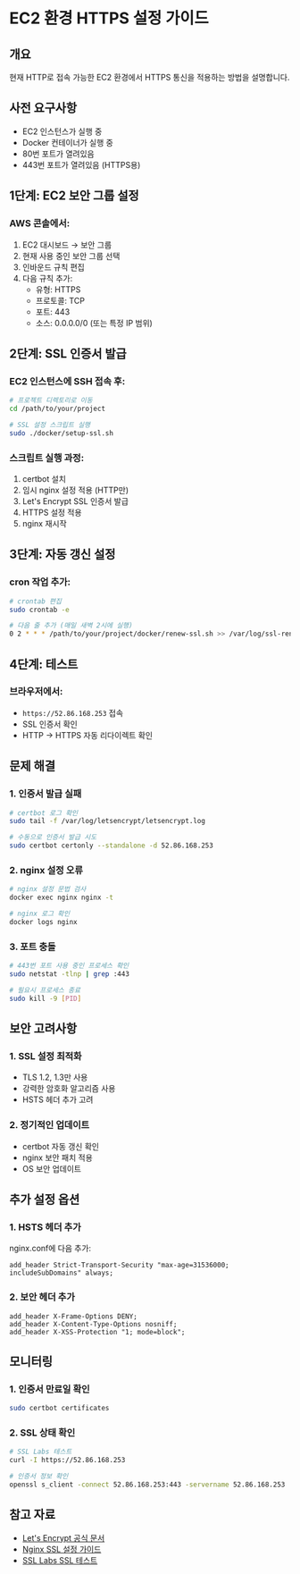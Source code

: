 # EC2 환경 HTTPS 설정 가이드

## 개요
현재 HTTP로 접속 가능한 EC2 환경에서 HTTPS 통신을 적용하는 방법을 설명합니다.

## 사전 요구사항
- EC2 인스턴스가 실행 중
- Docker 컨테이너가 실행 중
- 80번 포트가 열려있음
- 443번 포트가 열려있음 (HTTPS용)

## 1단계: EC2 보안 그룹 설정

### AWS 콘솔에서:
1. EC2 대시보드 → 보안 그룹
2. 현재 사용 중인 보안 그룹 선택
3. 인바운드 규칙 편집
4. 다음 규칙 추가:
   - 유형: HTTPS
   - 프로토콜: TCP
   - 포트: 443
   - 소스: 0.0.0.0/0 (또는 특정 IP 범위)

## 2단계: SSL 인증서 발급

### EC2 인스턴스에 SSH 접속 후:

```bash
# 프로젝트 디렉토리로 이동
cd /path/to/your/project

# SSL 설정 스크립트 실행
sudo ./docker/setup-ssl.sh
```

### 스크립트 실행 과정:
1. certbot 설치
2. 임시 nginx 설정 적용 (HTTP만)
3. Let's Encrypt SSL 인증서 발급
4. HTTPS 설정 적용
5. nginx 재시작

## 3단계: 자동 갱신 설정

### cron 작업 추가:
```bash
# crontab 편집
sudo crontab -e

# 다음 줄 추가 (매일 새벽 2시에 실행)
0 2 * * * /path/to/your/project/docker/renew-ssl.sh >> /var/log/ssl-renewal.log 2>&1
```

## 4단계: 테스트

### 브라우저에서:
- `https://52.86.168.253` 접속
- SSL 인증서 확인
- HTTP → HTTPS 자동 리다이렉트 확인

## 문제 해결

### 1. 인증서 발급 실패
```bash
# certbot 로그 확인
sudo tail -f /var/log/letsencrypt/letsencrypt.log

# 수동으로 인증서 발급 시도
sudo certbot certonly --standalone -d 52.86.168.253
```

### 2. nginx 설정 오류
```bash
# nginx 설정 문법 검사
docker exec nginx nginx -t

# nginx 로그 확인
docker logs nginx
```

### 3. 포트 충돌
```bash
# 443번 포트 사용 중인 프로세스 확인
sudo netstat -tlnp | grep :443

# 필요시 프로세스 종료
sudo kill -9 [PID]
```

## 보안 고려사항

### 1. SSL 설정 최적화
- TLS 1.2, 1.3만 사용
- 강력한 암호화 알고리즘 사용
- HSTS 헤더 추가 고려

### 2. 정기적인 업데이트
- certbot 자동 갱신 확인
- nginx 보안 패치 적용
- OS 보안 업데이트

## 추가 설정 옵션

### 1. HSTS 헤더 추가
nginx.conf에 다음 추가:
```nginx
add_header Strict-Transport-Security "max-age=31536000; includeSubDomains" always;
```

### 2. 보안 헤더 추가
```nginx
add_header X-Frame-Options DENY;
add_header X-Content-Type-Options nosniff;
add_header X-XSS-Protection "1; mode=block";
```

## 모니터링

### 1. 인증서 만료일 확인
```bash
sudo certbot certificates
```

### 2. SSL 상태 확인
```bash
# SSL Labs 테스트
curl -I https://52.86.168.253

# 인증서 정보 확인
openssl s_client -connect 52.86.168.253:443 -servername 52.86.168.253
```

## 참고 자료
- [Let's Encrypt 공식 문서](https://letsencrypt.org/docs/)
- [Nginx SSL 설정 가이드](https://nginx.org/en/docs/http/configuring_https_servers.html)
- [SSL Labs SSL 테스트](https://www.ssllabs.com/ssltest/)
